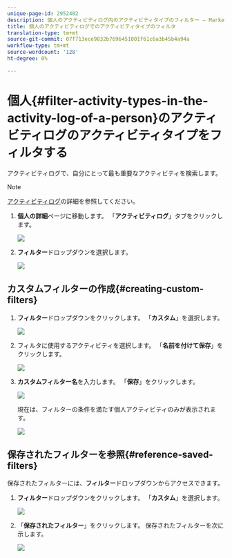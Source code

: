 ```yaml
---
unique-page-id: 2952402
description: 個人のアクティビティログ内のアクティビティタイプのフィルター — Marketto Docs — 製品ドキュメント
title: 個人のアクティビティログでのアクティビティタイプのフィルタ
translation-type: tm+mt
source-git-commit: 07f713ece9832b7696451001f61c6a3b45b4a94a
workflow-type: tm+mt
source-wordcount: '128'
ht-degree: 0%

---
```



# 個人{#filter-activity-types-in-the-activity-log-of-a-person}のアクティビティログのアクティビティタイプをフィルタする

アクティビティログで、自分にとって最も重要なアクティビティを検索します。

>[!NOTE]
>
>[アクティビティログ](/help/marketo/product-docs/core-marketo-concepts/smart-lists-and-static-lists/managing-people-in-smart-lists/locate-the-activity-log-for-a-person.md)の詳細を参照してください。

1. **個人の詳細**&#x200B;ページに移動します。 「**アクティビティログ**」タブをクリックします。

   ![](assets/one.png)

1. **フィルター**&#x200B;ドロップダウンを選択します。

   ![](assets/two-3.png)

## カスタムフィルターの作成{#creating-custom-filters}

1. **フィルター**&#x200B;ドロップダウンをクリックします。 「**カスタム**」を選択します。

   ![](assets/three-3.png)

1. フィルタに使用するアクティビティを選択します。 「**名前を付けて保存**」をクリックします。

   ![](assets/image2015-4-27-22-3a55-3a43.png)

1. **カスタムフィルター名**&#x200B;を入力します。 「**保存**」をクリックします。

   ![](assets/five-1.png)

   現在は、フィルターの条件を満たす個人アクティビティのみが表示されます。

   ![](assets/six-1.png)

## 保存されたフィルターを参照{#reference-saved-filters}

保存されたフィルターには、**フィルター**&#x200B;ドロップダウンからアクセスできます。

1. **フィルター**&#x200B;ドロップダウンをクリックします。 「**カスタム**」を選択します。

   ![](assets/seven-1.png)

1. 「**保存されたフィルター**」をクリックします。 保存されたフィルターを次に示します。

   ![](assets/eight.png)
